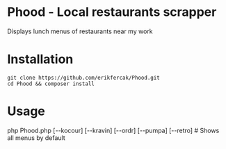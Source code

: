 # Phood - Local restaurants scrapper
Displays lunch menus of restaurants near my work

# Installation
    git clone https://github.com/erikfercak/Phood.git
    cd Phood && composer install

# Usage
php Phood.php [--kocour] [--kravin] [--ordr] [--pumpa] [--retro] # Shows all menus by default

